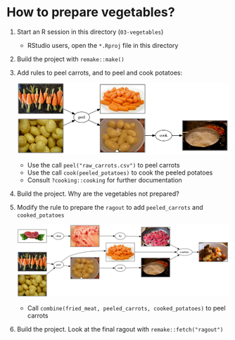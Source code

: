 # How to prepare vegetables?

1. Start an R session in this directory (`03-vegetables`)
    - RStudio users, open the `*.Rproj` file in this directory
1. Build the project with `remake::make()`
1. Add rules to peel carrots, and to peel and cook potatoes:
    
    ![new rules](vegetables.png)
    
    - Use the call `peel("raw_carrots.csv")` to peel carrots
    - Use the call `cook(peeled_potatoes)` to cook the peeled potatoes
    - Consult `?cooking::cooking` for further documentation

1. Build the project. Why are the vegetables not prepared?
1. Modify the rule to prepare the `ragout` to add `peeled_carrots` and `cooked_potatoes`
    
    ![new rules](from-raw.png)
    
    - Call `combine(fried_meat, peeled_carrots, cooked_potatoes)` to peel carrots

1. Build the project. Look at the final ragout with `remake::fetch("ragout")`
